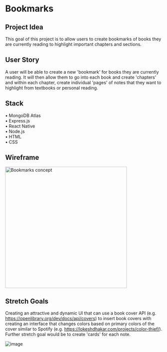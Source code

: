 # Bookmarks


<h2> Project Idea </h2>

This goal of this project is to allow users to create bookmarks of books they are currently reading to highlight important chapters and sections.


<h2>User Story</h2>

A user will be able to create a new 'bookmark' for books they are currently reading. It will then allow them to go into each book and create 'chapters' and within each chapter, create individual 'pages' of notes that they want to highlight from textbooks or personal reading.

<h2>Stack</h2>

• MongoDB Atlas<br>
• Express.js<br>
• React Native<br>
• Node.js<br>
• HTML<br>
• CSS<br>

<h2>Wireframe</h2>

<img width="390" alt="Bookmarks concept" src="https://user-images.githubusercontent.com/54870014/233494779-c2e56429-6b85-4e26-a50b-224f8aec8b60.png">


<h2>Stretch Goals</h2>

Creating an attractive and dynamic UI that can use a book cover API (e.g. https://openlibrary.org/dev/docs/api/covers) to insert book covers with creating an interface that changes colors based on primary colors of the cover similar to Spotify (e.g. https://lokeshdhakar.com/projects/color-thief/). Further stretch goal would be to create 'cards' for each note.

![image](https://user-images.githubusercontent.com/54870014/233503180-ee0bb9e4-cf46-4e9d-8aa1-2f7f382b8138.png)

